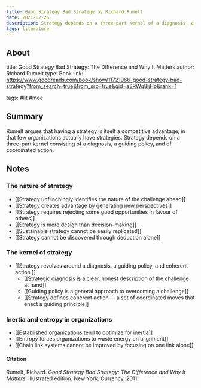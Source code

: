 ```yaml
---
title: Good Strategy Bad Strategy by Richard Rumelt
date: 2021-02-26
description: Strategy depends on a three-part kernel of a diagnosis, a guiding policy, and coordinated action.
tags: literature
---
```


## About
title: Good Strategy Bad Strategy: The Difference and Why It Matters
author: Richard Rumelt
type: Book
link: https://www.goodreads.com/book/show/11721966-good-strategy-bad-strategy?from_search=true&from_srp=true&qid=a3RWq8ljHp&rank=1

tags: #lit #moc 

## Summary
Rumelt argues that having a strategy is itself a competitive advantage, in that few organizations actually have strategies. Strategy depends on a three-part kernel consisting of a diagnosis, a guiding policy, and of coordinated action. 

## Notes

### The nature of strategy
- [[Strategy unflinchingly identifies the nature of the challenge ahead]]
- [[Strategy creates advantage by generating new perspectives]]
- [[Strategy requires rejecting some good opportunities in favour of others]]
- [[Strategy is more design than decision-making]]
- [[Sustainable strategy cannot be easily replicated]]
- [[Strategy cannot be discovered through deduction alone]]

### The kernel of strategy
- [[Strategy revolves around a diagnosis, a guiding policy, and coherent action.]]
	- [[Strategic diagnosis is a clear, honest description of the challenge at hand]]
	- [[Guiding policy is a general approach to overcoming a challenge]]
	- [[Strategy defines coherent action -- a set of coordinated moves that enact a guiding principle]]

### Inertia and entropy in organizations
- [[Established organizations tend to optimize for inertia]]
- [[Entropy forces organizations to waste energy on alignment]]
- [[Chain link systems cannot be improved by focusing on one link alone]]

#### Citation
Rumelt, Richard. *Good Strategy Bad Strategy: The Difference and Why It Matters*. Illustrated edition. New York: Currency, 2011.